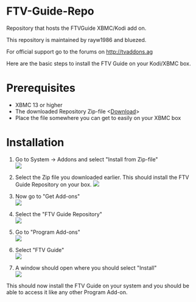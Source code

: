 FTV-Guide-Repo
==============

Repository that hosts the FTVGuide XBMC/Kodi add on.

This repository is maintained by rayw1986 and bluezed.

For official support go to the forums on http://tvaddons.ag


Here are the basic steps to install the FTV Guide on your Kodi/XBMC box.

# Prerequisites
* XBMC 13 or higher
* The downloaded Repository Zip-file <[Download](https://github.com/bluezed/FTV-Guide-Repo/raw/master/zips/repository.FTV-Guide-Repo/repository.FTV-Guide-Repo-1.0.zip)>
* Place the file somewhere you can get to easily on your XBMC box

# Installation
1. Go to System -> Addons and select "Install from Zip-file"                                          
 ![](http://s19.postimg.org/hqhlmyf6r/step01.png)

2. Select the Zip file you downloaded earlier. This should install the FTV Guide Repository on your box.
 ![](http://s19.postimg.org/kj67t8q5f/step02.png)

3. Now go to "Get Add-ons"                                                                     
 ![](http://s19.postimg.org/qmsdqw5sz/step03.png)

4. Select the "FTV Guide Repository"                                                                     
 ![](http://s19.postimg.org/bs3scpw83/step04.png)

5. Go to "Program Add-ons"                                                                              
![](http://s19.postimg.org/3nvo7z9sz/step05.png)

6. Select "FTV Guide"                                                                               
 ![](http://s19.postimg.org/a44my2icj/step06.png)

7. A window should open where you should select "Install"                                              
 ![](http://s19.postimg.org/5gykwauzn/step07.png)

This should now install the FTV Guide on your system and you should be able to access it like any other Program Add-on.

